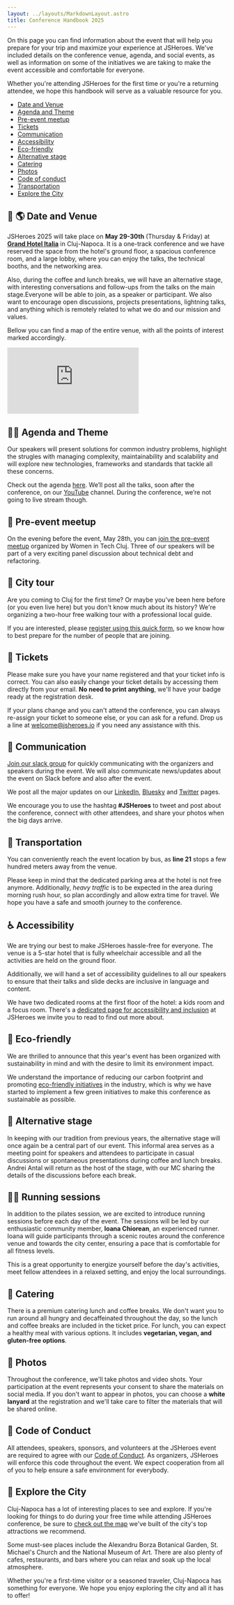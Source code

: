 ```yaml
---
layout: ../layouts/MarkdownLayout.astro
title: Conference Handbook 2025
---
```


On this page you can find information about the event that will help you prepare for your trip and maximize your experience at JSHeroes. We've included details on the conference venue, agenda, and social events, as well as information on some of the initiatives we are taking to make the event accessible and comfortable for everyone.

Whether you're attending JSHeroes for the first time or you're a returning attendee, we hope this handbook will serve as a valuable resource for you.

- [Date and Venue](#--date-and-venue)
- [Agenda and Theme](#-agenda-and-theme)
- [Pre-event meetup](#-pre-event-meetup)
- [Tickets](#-tickets)
- [Communication](#-communication)
- [Accessibility](#-accessibility)
- [Eco-friendly](#-eco-friendly)
- [Alternative stage](#-alternative-stage)
- [Catering](#-catering)
- [Photos](#-photos)
- [Code of conduct](#-code-of-conduct)
- [Transportation](#-transportation)
- [Explore the City](#-explore-the-city)

## 📆 🌎 Date and Venue

JSHeroes 2025 will take place on <b>May 29-30th</b> (Thursday & Friday) at <b>[Grand Hotel Italia](https://www.google.com/maps/place/Grand+Hotel+Italia)</b> in Cluj-Napoca. It is a one-track conference and we have reserved the space from the hotel's ground floor, a spacious conference room, and a large lobby, where you can enjoy the talks, the technical booths, and the networking area.

Also, during the coffee and lunch breaks, we will have an alternative stage, with interesting conversations and follow-ups from the talks on the main stage.Everyone will be able to join, as a speaker or participant. We also want to encourage open discussions, projects presentations, lightning talks, and anything which is remotely related to what we do and our mission and values.

Bellow you can find a map of the entire venue, with all the points of interest marked accordingly.

<iframe class="w-full h-[400px]" style="border: 1px solid rgba(0, 0, 0, 0.1);" src="https://www.figma.com/embed?embed_host=share&url=https%3A%2F%2Fwww.figma.com%2Fdesign%2FF5OpOtQBVoqRCJkPDr4E4O%2FJSHeroes-Venue-Map%3Fnode-id%3D0%253A1%26t%3DM3VYo0JXQ7y6LDTW-1" allowfullscreen></iframe>

## 📒✨ Agenda and Theme

Our speakers will present solutions for common industry problems, highlight the strugles with managing complexity, maintainability and scalability and will explore new technologies, frameworks and standards that tackle all these concerns.

Check out the agenda [here](https://jsheroes.io/#agenda). We’ll post all the talks, soon after the conference, on our [YouTube](https://www.youtube.com/channel/UCeJEpnvZhG-VwGpzrzYLidQ) channel. During the conference, we’re not going to live stream though.

## 🎤 Pre-event meetup

On the evening before the event, May 28th, you can [join the pre-event meetup](https://www.meetup.com/women-in-tech-cluj/events/307912304) organized by Women in Tech Cluj. Three of our speakers will be part of a very exciting panel discussion about technical debt and refactoring.

## 📍 City tour

Are you coming to Cluj for the first time? Or maybe you've been here before (or you even live here) but you don't know much about its history? We're organizing a two-hour free walking tour with a professional local guide.

If you are interested, please [register using this quick form](https://forms.gle/3ki1KFiqjmTtMNfA7), so we know how to best prepare for the number of people that are joining.

## 🎫 Tickets

Please make sure you have your name registered and that your ticket info is correct. You can also easily change your ticket details by accessing them directly from your email. **No need to print anything**, we'll have your badge ready at the registration desk.

If your plans change and you can't attend the conference, you can always re-assign your ticket to someone else, or you can ask for a refund. Drop us a line at [welcome@jsheroes.io](mailto:welcome@jsheroes.io) if you need any assistance with this.

## 📢 Communication

[Join our slack group](https://join.slack.com/t/js-heroes/shared_invite/zt-7dyi0itf-V~8Z7BUJpFm9ymgHjUwf7A) for quickly communicating with the organizers and speakers during the event. We will also communicate news/updates about the event on Slack before and also after the event.

We post all the major updates on our [LinkedIn](https://www.linkedin.com/company/jsheroes-community), [Bluesky](https://bsky.app/profile/jsheroes.io) and [Twitter](https://twitter.com/jsheroes) pages.

We encourage you to use the hashtag **#JSHeroes** to tweet and post about the conference, connect with other attendees, and share your photos when the big days arrive.

## 🚌 Transportation

You can conveniently reach the event location by bus, as **line 21** stops a few hundred meters away from the venue.

Please keep in mind that the dedicated parking area at the hotel is not free anymore. Additionally, _heavy traffic_ is to be expected in the area during morning rush hour, so plan accordingly and allow extra time for travel. We hope you have a safe and smooth journey to the conference.

## ♿ Accessibility

We are trying our best to make JSHeroes hassle-free for everyone. The venue is a 5-star hotel that is fully wheelchair accessible and all the activities are held on the ground floor.

Additionally, we will hand a set of accessibility guidelines to all our speakers to ensure that their talks and slide decks are inclusive in language and content.

We have two dedicated rooms at the first floor of the hotel: a kids room and a focus room. There's a [dedicated page for accessibility and inclusion](/accessibility) at JSHeroes we invite you to read to find out more about.

## 🌱 Eco-friendly

We are thrilled to announce that this year's event has been organized with sustainability in mind and with the desire to limit its environment impact.

We understand the importance of reducing our carbon footprint and promoting [eco-friendly initiatives](/eco-friendly) in the industry, which is why we have started to implement a few green initiatives to make this conference as sustainable as possible.

## 🎤 Alternative stage

In keeping with our tradition from previous years, the alternative stage will once again be a central part of our event. This informal area serves as a meeting point for speakers and attendees to participate in casual discussions or spontaneous presentations during coffee and lunch breaks. Andrei Antal will return as the host of the stage, with our MC sharing the details of the discussions before each break.

## 🏃‍♀️ Running sessions

In addition to the pilates session, we are excited to introduce running sessions before each day of the event. The sessions will be led by our enthusiastic community member, **Ioana Chiorean**, an experienced runner. Ioana will guide participants through a scenic routes around the conference venue and towards the city center, ensuring a pace that is comfortable for all fitness levels.

This is a great opportunity to energize yourself before the day's activities, meet fellow attendees in a relaxed setting, and enjoy the local surroundings.

## 🍎 Catering

There is a premium catering lunch and coffee breaks. We don't want you to run around all hungry and decaffeinated throughout the day, so the lunch and coffee breaks are included in the ticket price. For lunch, you can expect a healthy meal with various options. It includes **vegetarian, vegan, and gluten-free options**.

## 📸 Photos

Throughout the conference, we'll take photos and video shots. Your participation at the event represents your consent to share the materials on social media. If you don't want to appear in photos, you can choose a **white lanyard** at the registration and we'll take care to filter the materials that will be shared online.

## 🤝 Code of Conduct

All attendees, speakers, sponsors, and volunteers at the JSHeroes event are required to agree with our [Code of Conduct](/coc). As organizers, JSHeroes will enforce this code throughout the event. We expect cooperation from all of you to help ensure a safe environment for everybody.

## 🧭 Explore the City

Cluj-Napoca has a lot of interesting places to see and explore. If you're looking for things to do during your free time while attending JSHeroes conference, be sure to <a href="https://www.google.com/maps/d/u/2/viewer?mid=1IHKy1ZIlaIq-T7eGGRRztW-3ozL54Ko&ll=46.77072098938819%2C23.59104036631832&z=16" target="_blank">check out the map</a> we've built of the city's top attractions we recommend.

Some must-see places include the Alexandru Borza Botanical Garden, St. Michael's Church and the National Museum of Art. There are also plenty of cafes, restaurants, and bars where you can relax and soak up the local atmosphere.

Whether you're a first-time visitor or a seasoned traveler, Cluj-Napoca has something for everyone. We hope you enjoy exploring the city and all it has to offer!
